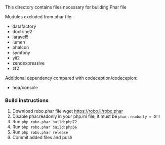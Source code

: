 This directory contains files necessary for building Phar file

Modules excluded from phar file:
* datafactory
* doctrine2
* laravel5
* lumen
* phalcon
* symfony
* yii2
* zendexpressive
* zf2

Additional dependency compared with codeception/codecepion:
* hoa/console

### Build instructions
1. Download robo.phar file wget https://robo.li/robo.phar
2. Disable phar.readonly in your php.ini file, it must be `phar.readonly = Off`
3. Run `php robo.phar build:php72`
4. Run `php robo.phar build:php56` 
5. Run `php robo.phar release`
6. Commit added files and push